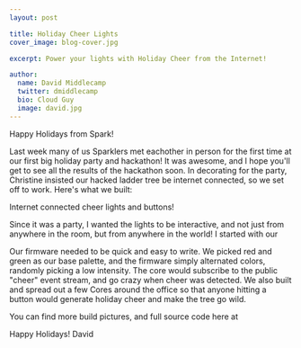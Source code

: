 ```yaml
---
layout: post

title: Holiday Cheer Lights
cover_image: blog-cover.jpg

excerpt: Power your lights with Holiday Cheer from the Internet!

author:
  name: David Middlecamp
  twitter: dmiddlecamp
  bio: Cloud Guy
  image: david.jpg
---
```


Happy Holidays from Spark!

Last week many of us Sparklers met eachother in person for the first time at our first big holiday party and hackathon!
It was awesome, and I hope you'll get to see all the results of the hackathon soon.  In decorating for the party, Christine
insisted our hacked ladder tree be internet connected, so we set off to work.  Here's what we built:

Internet connected cheer lights and buttons!

Since it was a party, I wanted the lights to be interactive, and not just from anywhere in the room, but from anywhere in the world!
I started with our 


Our firmware needed to be quick and easy to write.  We picked red and green as our base palette, and the firmware simply alternated colors,
randomly picking a low intensity.  The core would subscribe to the public "cheer" event stream, and go crazy when cheer was detected.  We
also built and spread out a few Cores around the office so that anyone hitting a button would generate holiday cheer and make the tree go wild.

You can find more build pictures, and full source code here at 

Happy Holidays!
David